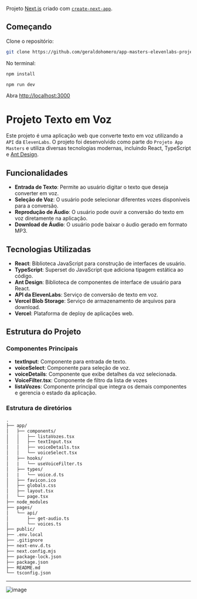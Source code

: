 Projeto [Next.js](https://nextjs.org/) criado com [`create-next-app`](https://github.com/vercel/next.js/tree/canary/packages/create-next-app).

## Começando

 Clone o repositório:
   ```bash
   git clone https://github.com/geraldohomero/app-masters-elevenlabs-project.git
   ```

No terminal:

```bash
npm install
```

```bash
npm run dev
```

Abra [http://localhost:3000](http://localhost:3000) 

# Projeto Texto em Voz

Este projeto é uma aplicação web que converte texto em voz utilizando a `API` da `ElevenLabs`. O projeto foi desenvolvido como parte do `Projeto App Masters` e utiliza diversas tecnologias modernas, incluindo React, TypeScript e [Ant Design](https://ant.design/).

## Funcionalidades

- **Entrada de Texto**: Permite ao usuário digitar o texto que deseja converter em voz.
- **Seleção de Voz**: O usuário pode selecionar diferentes vozes disponíveis para a conversão.
- **Reprodução de Áudio**: O usuário pode ouvir a conversão do texto em voz diretamente na aplicação.
- **Download de Áudio**: O usuário pode baixar o áudio gerado em formato MP3.

## Tecnologias Utilizadas

- **React**: Biblioteca JavaScript para construção de interfaces de usuário.
- **TypeScript**: Superset do JavaScript que adiciona tipagem estática ao código.
- **Ant Design**: Biblioteca de componentes de interface de usuário para React.
- **API da ElevenLabs**: Serviço de conversão de texto em voz.
- **Vercel Blob Storage**: Serviço de armazenamento de arquivos para download.
- **Vercel**: Plataforma de deploy de aplicações web.

## Estrutura do Projeto

### Componentes Principais

- **textInput**: Componente para entrada de texto.
- **voiceSelect**: Componente para seleção de voz.
- **voiceDetails**: Componente que exibe detalhes da voz selecionada.
- **VoiceFilter.tsx**: Componente de filtro da lista de vozes
- **listaVozes**: Componente principal que integra os demais componentes e gerencia o estado da aplicação.

### Estrutura de diretórios

```markdown
.
├── app/
│   ├── components/
│   │   ├── listaVozes.tsx
│   │   ├── textInput.tsx
│   │   ├── voiceDetails.tsx
│   │   └── voiceSelect.tsx
│   ├── hooks/
│   |   └── useVoiceFilter.ts
│   ├── types/
│   |   └── voice.d.ts
│   ├── favicon.ico
│   ├── globals.css
│   ├── layout.tsx
│   └── page.tsx
├── node_modules
├── pages/
│   └── api/
│       ├── get-audio.ts
│       └── voices.ts
├── public/
├── .env.local
├── .gitignore
├── next-env.d.ts
├── next.config.mjs
├── package-lock.json
├── package.json
├── README.md
└── tsconfig.json
```
***
![image](https://github.com/user-attachments/assets/55884a3b-b22e-4f80-be22-187ab7c91037)

